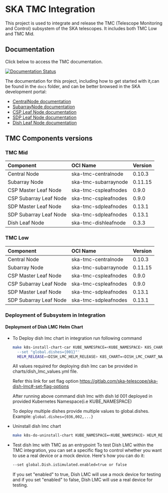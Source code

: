 # SKA TMC Integration

This project is used to integrate and release the TMC (Telescope Monitoring and Control) subsystem of the SKA telescopes. It includes both TMC Low and TMC Mid.

## Documentation

Click below to access the TMC documentation.

[![Documentation Status](https://readthedocs.org/projects/ska-telescope-ska-tmc-integration/badge/?version=latest)](https://developer.skao.int/projects/ska-tmc-integration/en/latest/)

The documentation for this project, including how to get started with it,can be found in the `docs` folder, and can be better browsed in the SKA development portal:

* [CentralNode documentation](https://developer.skao.int/projects/ska-tmc-centralnode/en/latest/ "SKA Developer Portal: CentralNode documentation")
* [SubarrayNode documentation](https://developer.skao.int/projects/ska-tmc-subarraynode/en/latest/ "SKA Developer Portal: SubarrayNode documentation")
* [CSP Leaf Node documentation](https://developer.skao.int/projects/ska-tmc-cspleafnodes/en/latest/ "SKA Developer Portal: CSP Leaf Nodes documentation")
* [SDP Leaf Node documentation](https://developer.skao.int/projects/ska-tmc-sdpleafnodes/en/latest/ "SKA Developer Portal: SDP Leaf Nodes documentation")
* [Dish Leaf Node documentation](https://developer.skao.int/projects/ska-tmc-dishleafnode/en/latest/ "SKA Developer Portal: Dish Leaf Node documentation")

## TMC Components versions

### TMC Mid

|Component| OCI Name | Version|
| :-- | :-- | :-- |
| Central Node| ska-tmc-centralnode |0.10.3|
| Subarray Node| ska-tmc-subarraynode |0.11.15|
| CSP Master Leaf Node| ska-tmc-cspleafnodes |0.9.0|
| CSP Subarray Leaf Node| ska-tmc-cspleafnodes |0.9.0|
| SDP Master Leaf Node| ska-tmc-sdpleafnodes |0.13.1|
| SDP Subarray Leaf Node| ska-tmc-sdpleafnodes |0.13.1|
| Dish Leaf Node| ska-tmc-dishleafnode |0.3.3|


### TMC Low

|Component| OCI Name | Version|
| :-- | :-- | :-- |
| Central Node| ska-tmc-centralnode |0.10.3|
| Subarray Node| ska-tmc-subarraynode |0.11.15|
| CSP Master Leaf Node| ska-tmc-cspleafnodes |0.9.0|
| CSP Subarray Leaf Node| ska-tmc-cspleafnodes |0.9.0|
| SDP Master Leaf Node| ska-tmc-sdpleafnodes |0.13.1|
| SDP Subarray Leaf Node| ska-tmc-sdpleafnodes |0.13.1|


### Deployment of Subsystem in Integration 
 #### Deployment of Dish LMC Helm Chart
 * To Deploy dish lmc chart in integration run following command
    ```bash
    make k8s-install-chart-car KUBE_NAMESPACE=<KUBE_NAMESPACE> K8S_CHART_PARAMS='-f charts/dish_lmc_values.yml 
      --set "global.dishes={001}"' 
      HELM_RELEASE=<DISH_LMC_HELM_RELEASE> K8S_CHART=<DISH_LMC_CHART_NAME>
    ```
    All values required for deploying dish lmc can be provided in charts/dish_lmc_values.yml file.

    Refer this link for set flag option https://gitlab.com/ska-telescope/ska-dish-lmc#-set-flag-options
    
    After running above command dish lmc with dish Id 001 deployed in provided Kubernetes Namespace(i.e KUBE_NAMESPACE)

    To deploy multiple dishes provide multiple values to global.dishes. 
    Example: `global.dishes={036,002,...}`

 * Uninstall dish lmc chart
    ```bash
    make k8s-do-uninstall-chart KUBE_NAMESPACE=<KUBE_NAMESPACE> HELM_RELEASE=<DISH_LMC_HELM_RELEASE> K8S_CHART=<DISH_LMC_CHART_NAME>
    ```
 * Test dish lmc with TMC as an entrypoint
    To test Dish LMC within the TMC integration, you can set a specific flag to control whether you want to use a real device or a mock device. Here's how you can do it:
    ```bash
    --set global.Dish.isSimulated.enabled=true or false
    ```
    If you set "enabled" to true, Dish LMC will use a mock device for testing and if you set "enabled" to false, Dish LMC will use a real device for testing.


